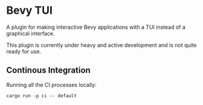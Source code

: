 # Bevy TUI

A plugin for making interactive Bevy applications with a TUI instead of a graphical interface.

This plugin is currently under heavy and active development and is not quite ready for use.

## Continous Integration

Running all the CI processes locally:

```
cargo run -p ci -- default
```
